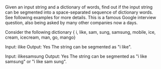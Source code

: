 Given an input string and a dictionary of words, find out if the input string can be segmented into
a space-separated sequence of dictionary words. See following examples for more details. This is a
famous Google interview question, also being asked by many other companies now a days.

Consider the following dictionary { i, like, sam, sung, samsung, mobile, ice, cream, icecream, man,
go, mango}

Input:  ilike Output: Yes The string can be segmented as "i like".

Input:  ilikesamsung Output: Yes The string can be segmented as "i like samsung" or "i like sam
sung".
